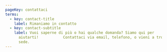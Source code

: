 ```yaml
---
pageKey: contattaci
terms:
  - key: contact-title
    label: Rimaniamo in contatto
  - key: contact-subtitle
    label: Vuoi saperne di più o hai qualche domanda? Siamo qui per
      aiutarti!           Contattaci via email, telefono, o vieni a trovarci in
      sede.
---
```

